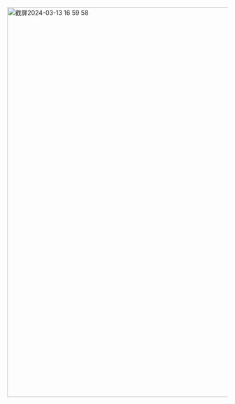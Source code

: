 <img width="891" alt="截屏2024-03-13 16 59 58" src="https://github.com/xkong-study/gucheng_algorithm/assets/100473178/811e2252-90a5-4c64-b65d-85e8264c2787">
